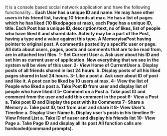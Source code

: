 It is a console based social network application and have the following functionality...<b>
Each User has a unique ID and name. He may have other users in his friend list, having 10 friends at max. 
He has a list of pages which he has liked (10 likedpages at max),  each Page has a unique ID, title.
Each Post has a unique ID, description/text, no of likes, list of people who have liked it and shared date.
Activity may be a part of the Post, having a type and a value against this type.
A MemoryisaPost having pointer to original post.
A commentis posted by a specific user or page.
All data about users, pages, posts and comments that are to be read from, are in attached text files.
1- Set Current User
 a. Ask user about his ID and set him as current user of application. Now everything that we
 see in the system will be view of this user.
2- View Home of CurrentUser
 a. Display posts of all friends shared in last 24 hours.
 b. Display posts of all his liked pages shared in last 24 hours.
3- Like a post
 a. Ask user about ID of post and like it. A post can be liked by 10 users at max.
4- View the list of People who liked a post
 a. Take Post ID from user and display list of people who have liked it
5- Comment on a Post
 a. Take post ID and comment from the user and add this comment in the post
6- View a Post
 a. Take post ID and Display the post with its Comments
7- Share a Memory
 a. Take post ID, text from user and share it
8- View User’s Timeline
 a. Display User Name
 b. Display user’s posts in his timeline
9- View Friend List
 a. Take ID of auser and display his friends list
10- View Page
 a. Take Page ID and display all its post
All function calls are hardcoded(command prompts).
